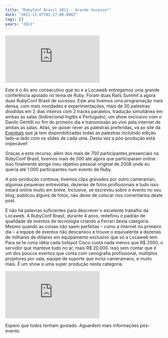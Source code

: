 ```yaml
---
title: "RubyConf Brasil 2011 - Grande Sucesso!"
date: "2011-11-07T02:17:00.000Z"
tags: []
years: "2011"
---
```


<p></p>
<p></p>
<div class="embed-container">
  <p><iframe src="https://www.youtube.com/embed/J_XNBL7GqBA" frameborder="0" allowfullscreen=""></iframe></p>
</div>
<p>Este é o 4o ano consecutivo que eu e a Locaweb entregamos uma grande conferência apoiado no tema de Ruby. Foram duas Rails Summit a agora duas RubyConf Brasil de sucesso. Este ano tivemos uma programação mais densa, com mais novidades e experimentações, mais de 30 palestras divididas em 2 dias inteiros com 2 tracks paralelos, tradução simultânea em ambas as salas (bidirecional Inglês e Português), um show exclusivo com o Danilo Gentilli no fim do primeiro dia e transmissão ao vivo pela internet de ambas as salas. Aliás, se quiser rever as palestras preferidas, vá ao site da <a href="https://www.eventials.com/rubyconfbr">Eventials</a> que já tem disponibilizadas todas as palestras incluindo edição lado-a-lado com os slides de cada uma. Desta vez a pós-produção está impecável!</p>
<p>Graças a este recurso, além dos mais de 700 participantes presenciais na RubyConf Brasil, tivemos mais de 500 até agora que participaram online. Isso finalmente atinge meu objetivo pessoal original de 2008 onde eu queria até 1.000 participantes num evento de Ruby.</p>
<p>A pós-produção continua, tivemos clips gravados por outro cameraman, algumas pequenas entrevistas, dezenas de fotos profissionais e tudo isso estará online muito em breve. Inclusive, se escreveu sobre o evento no seu blog, publicou álguns de fotos, não deixe de colocar nos comentários deste post.</p>
<p>E não há palavras suficientes para descrever o excelente trabalho da Locaweb. A RubyConf Brasil, durante 4 anos, redefiniu o padrão de qualidade de eventos de tecnologia criando a Ferrari desta categoria. Mesmo quando as coisas não saem perfeitas – como a internet no primeiro dia – a equipe de eventos não descansou e trouxe o equivalente a dezenas de milhares de dólares em equipamento exclusivo que só a Locaweb tem. Para se te ruma idéia cada hotspot Cisco custa nada menos que R$ 2000, o servidor que manteve tudo no ar, mais R$ 20.000. Isso sem contar que é um dos poucos eventos que conta com cenografia profissional, múltiplos projetores por sala, equipe de suporte que inclui cameramans, e muito mais. É um show e uma super produção nesta categoria.</p>
<div class="embed-container">
  <p><iframe src="https://www.youtube.com/embed/IJof8-e-5yg" frameborder="0" allowfullscreen=""></iframe></p>
</div>
<p>Espero que todos tenham gostado. Aguardem mais informações pós-evento.</p>
<p></p>